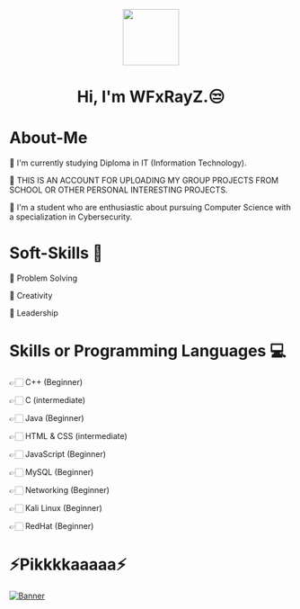 <p align="center"><img align="center" width="100" src="https://user-images.githubusercontent.com/63087888/87461299-8582b900-c60e-11ea-82ff-7a27a51859d0.png"/></p>

<h1 align="center">Hi, I'm WFxRayZ.😒 </h1>

# About-Me 
🍕 I'm currently studying Diploma in IT (Information Technology).

🍕 THIS IS AN ACCOUNT FOR UPLOADING MY GROUP PROJECTS FROM SCHOOL OR OTHER PERSONAL INTERESTING PROJECTS.

🍕 I'm a student who are enthusiastic about pursuing Computer Science with a specialization in Cybersecurity.

# Soft-Skills 🦑
🥩 Problem Solving

🥩 Creativity

🥩 Leadership

# Skills or Programming Languages 💻
👉🏻 C++ (Beginner)

👉🏻 C (intermediate)

👉🏻 Java (Beginner)

👉🏻 HTML & CSS (intermediate)

👉🏻 JavaScript (Beginner)

👉🏻 MySQL (Beginner)

👉🏻 Networking (Beginner)

👉🏻 Kali Linux (Beginner)

👉🏻 RedHat (Beginner)

# ⚡️Pikkkkaaaaa⚡️
<a href="https://www.youtube.com/watch?v=X89JWdJXGiQ"> <img src="https://24.media.tumblr.com/849e1217feafc74c69c52f21d821e4b9/tumblr_mnb08kJqb11rk7jz5o1_500.gif" alt="Banner"> </a>
